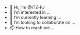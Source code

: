 - 👋 Hi, I’m @ITZ-FJ
- 👀 I’m interested in ...
- 🌱 I’m currently learning ...
- 💞️ I’m looking to collaborate on ...
- 📫 How to reach me ...

<!---
ITZ-FJ/ITZ-FJ is a ✨ special ✨ repository because its `README.md` (this file) appears on your GitHub profile.
You can click the Preview link to take a look at your changes.
--->
